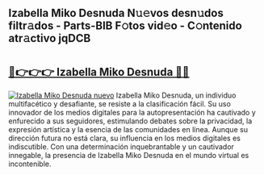 ## Izabella Miko Desnuda N𝚞𝚎vos desn𝚞dos filtr𝚊dos - Parts-BIB F𝚘tos vid𝚎o - C𝚘ntenido atr𝚊ctivo jqDCB

# <h2><a href="http://mb9ib2r.tromn.icu/?c=Izabella+Miko+Desnuda">🔗👉👉👉 Izabella Miko Desnuda 🔗🔗</a></h2>

[![Izabella Miko Desnuda nuevo](https://i.imgur.com/pEAQMta.gif)](http://mb9ib2r.tromn.icu/?c=Izabella+Miko+Desnuda)
Izabella Miko Desnuda, un individuo multifacético y desafiante, se resiste a la clasificación fácil. Su uso innovador de los medios digitales para la autopresentación ha cautivado y enfurecido a sus seguidores, estimulando debates sobre la privacidad, la expresión artística y la esencia de las comunidades en línea. Aunque su dirección futura no está clara, su influencia en los medios digitales es indiscutible. Con una determinación inquebrantable y un cautivador innegable, la presencia de Izabella Miko Desnuda en el mundo virtual es incontenible.
